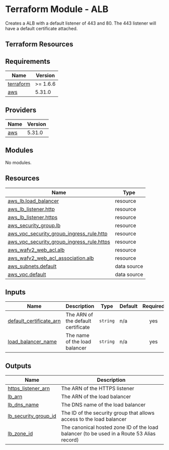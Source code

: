 # Terraform Module - ALB

Creates a ALB with a default listener of 443 and 80. The 443 listener will have a default certificate attached.

## Terraform Resources

<!-- BEGINNING OF PRE-COMMIT-TERRAFORM DOCS HOOK -->
## Requirements

| Name | Version |
|------|---------|
| <a name="requirement_terraform"></a> [terraform](#requirement\_terraform) | >= 1.6.6 |
| <a name="requirement_aws"></a> [aws](#requirement\_aws) | 5.31.0 |

## Providers

| Name | Version |
|------|---------|
| <a name="provider_aws"></a> [aws](#provider\_aws) | 5.31.0 |

## Modules

No modules.

## Resources

| Name | Type |
|------|------|
| [aws_lb.load_balancer](https://registry.terraform.io/providers/hashicorp/aws/5.31.0/docs/resources/lb) | resource |
| [aws_lb_listener.http](https://registry.terraform.io/providers/hashicorp/aws/5.31.0/docs/resources/lb_listener) | resource |
| [aws_lb_listener.https](https://registry.terraform.io/providers/hashicorp/aws/5.31.0/docs/resources/lb_listener) | resource |
| [aws_security_group.lb](https://registry.terraform.io/providers/hashicorp/aws/5.31.0/docs/resources/security_group) | resource |
| [aws_vpc_security_group_ingress_rule.http](https://registry.terraform.io/providers/hashicorp/aws/5.31.0/docs/resources/vpc_security_group_ingress_rule) | resource |
| [aws_vpc_security_group_ingress_rule.https](https://registry.terraform.io/providers/hashicorp/aws/5.31.0/docs/resources/vpc_security_group_ingress_rule) | resource |
| [aws_wafv2_web_acl.alb](https://registry.terraform.io/providers/hashicorp/aws/5.31.0/docs/resources/wafv2_web_acl) | resource |
| [aws_wafv2_web_acl_association.alb](https://registry.terraform.io/providers/hashicorp/aws/5.31.0/docs/resources/wafv2_web_acl_association) | resource |
| [aws_subnets.default](https://registry.terraform.io/providers/hashicorp/aws/5.31.0/docs/data-sources/subnets) | data source |
| [aws_vpc.default](https://registry.terraform.io/providers/hashicorp/aws/5.31.0/docs/data-sources/vpc) | data source |

## Inputs

| Name | Description | Type | Default | Required |
|------|-------------|------|---------|:--------:|
| <a name="input_default_certificate_arn"></a> [default\_certificate\_arn](#input\_default\_certificate\_arn) | The ARN of the default certificate | `string` | n/a | yes |
| <a name="input_load_balancer_name"></a> [load\_balancer\_name](#input\_load\_balancer\_name) | The name of the load balancer | `string` | n/a | yes |

## Outputs

| Name | Description |
|------|-------------|
| <a name="output_https_listener_arn"></a> [https\_listener\_arn](#output\_https\_listener\_arn) | The ARN of the HTTPS listener |
| <a name="output_lb_arn"></a> [lb\_arn](#output\_lb\_arn) | The ARN of the load balancer |
| <a name="output_lb_dns_name"></a> [lb\_dns\_name](#output\_lb\_dns\_name) | The DNS name of the load balancer |
| <a name="output_lb_security_group_id"></a> [lb\_security\_group\_id](#output\_lb\_security\_group\_id) | The ID of the security group that allows access to the load balancer |
| <a name="output_lb_zone_id"></a> [lb\_zone\_id](#output\_lb\_zone\_id) | The canonical hosted zone ID of the load balancer (to be used in a Route 53 Alias record) |
<!-- END OF PRE-COMMIT-TERRAFORM DOCS HOOK -->
